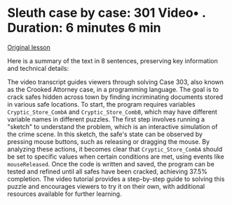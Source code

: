 # Sleuth case by case: 301 Video• . Duration: 6 minutes 6 min

[Original lesson](https://www.coursera.org/learn/uol-introduction-to-programming-1/lecture/FSMZW/sleuth-case-by-case-301)

Here is a summary of the text in 8 sentences, preserving key information and technical details:

The video transcript guides viewers through solving Case 303, also known as the Crooked Attorney case, in a programming language. The goal is to crack safes hidden across town by finding incriminating documents stored in various safe locations. To start, the program requires variables `Cryptic_Store_CombA` and `Cryptic_Store_CombB`, which may have different variable names in different puzzles. The first step involves running a "sketch" to understand the problem, which is an interactive simulation of the crime scene. In this sketch, the safe's state can be observed by pressing mouse buttons, such as releasing or dragging the mouse. By analyzing these actions, it becomes clear that `Cryptic_Store_CombA` should be set to specific values when certain conditions are met, using events like `mouseReleased`. Once the code is written and saved, the program can be tested and refined until all safes have been cracked, achieving 37.5% completion. The video tutorial provides a step-by-step guide to solving this puzzle and encourages viewers to try it on their own, with additional resources available for further learning.

